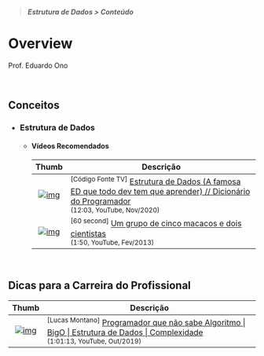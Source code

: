 > ##### Estrutura de Dados > Conteúdo

# Overview

Prof. Eduardo Ono

<br>

## Conceitos

* ### Estrutura de Dados

  * #### Vídeos Recomendados

    | Thumb | Descrição |
    | :-: | --- |
    | [![img](https://img.youtube.com/vi/EfF1M7myAyY/default.jpg)](https://youtu.be/EfF1M7myAyY) | <sup>[Código Fonte TV]</sup> [Estrutura de Dados (A famosa ED que todo dev tem que aprender) // Dicionário do Programador](https://www.youtube.com/watch?v=EfF1M7myAyY)<br><sub>(12:03, YouTube, Nov/2020)</sub>
    | [![img](https://img.youtube.com/vi/ZAQtwFpkksw/default.jpg)](https://youtu.be/ZAQtwFpkksw) | <sup>[60 second]</sup> [Um grupo de cinco macacos e dois cientistas](https://www.youtube.com/watch?v=ZAQtwFpkksw)<br><sub>(1:50, YouTube, Fev/2013)</sub>

<br>

## Dicas para a Carreira do Profissional

| Thumb | Descrição |
| :-: | --- |
| [![img](https://img.youtube.com/vi/l8LgRx1Lqs0/default.jpg)](https://youtu.be/l8LgRx1Lqs0) | <sup>[Lucas Montano]</sup> [Programador que não sabe Algoritmo \| BigO \| Estrutura de Dados \| Complexidade](https://www.youtube.com/watch?v=l8LgRx1Lqs0)<br><sub>(1:01:13, YouTube, Out/2019)</sub>

<br>
